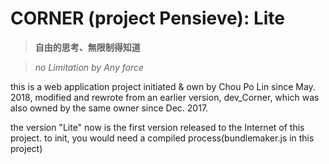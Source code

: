 # CORNER (project Pensieve): Lite
> __自由的思考、無限制得知道__

> _no Limitation by Any force_

this is a web application project initiated & own by Chou Po Lin since May. 2018, modified and rewrote from an earlier version, dev_Corner, which was also owned by the same owner since Dec. 2017.

the version "Lite" now is the first version released to the Internet of this project.
to init, you would need a compiled process(bundlemaker.js in this project)
